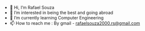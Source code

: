 - 👋 Hi, I’m Rafael Souza
- 👀 I’m interested in being the best and going abroad
- 🌱 I’m currently learning Computer Engineering
- 📫 How to reach me : By gmail - rafaelsouza2000.rs@gmail.com

<!---
RafaelSouza00/RafaelSouza00 is a ✨ special ✨ repository because its `README.md` (this file) appears on your GitHub profile.
You can click the Preview link to take a look at your changes.
--->
